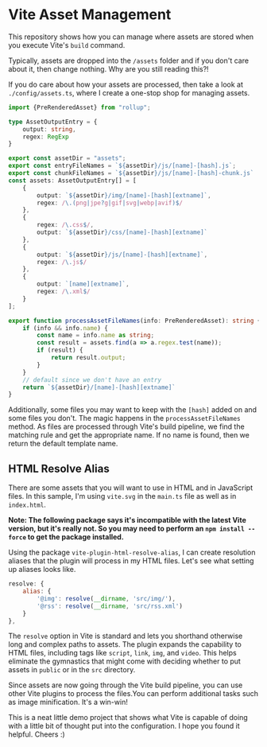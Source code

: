 # Vite Asset Management

This repository shows how you can manage where assets are stored when you execute Vite's `build` command.

Typically, assets are dropped into the `/assets` folder and if you don't care about it, then change nothing. Why are you still reading this?!

If you do care about how your assets are processed, then take a look at `./config/assets.ts`, where I create a one-stop shop for managing assets.

```typescript
import {PreRenderedAsset} from "rollup";

type AssetOutputEntry = {
    output: string,
    regex: RegExp
}

export const assetDir = "assets";
export const entryFileNames = `${assetDir}/js/[name]-[hash].js`;
export const chunkFileNames = `${assetDir}/js/[name]-[hash]-chunk.js`
const assets: AssetOutputEntry[] = [
    {
        output: `${assetDir}/img/[name]-[hash][extname]`,
        regex: /\.(png|jpe?g|gif|svg|webp|avif)$/
    },
    {
        regex: /\.css$/,
        output: `${assetDir}/css/[name]-[hash][extname]`
    },
    {
        output: `${assetDir}/js/[name]-[hash][extname]`,
        regex: /\.js$/
    },
    {
        output: `[name][extname]`,
        regex: /\.xml$/
    }
];

export function processAssetFileNames(info: PreRenderedAsset): string {
    if (info && info.name) {
        const name = info.name as string;
        const result = assets.find(a => a.regex.test(name));
        if (result) {
            return result.output;
        }
    }
    // default since we don't have an entry
    return `${assetDir}/[name]-[hash][extname]`
}
```

Additionally, some files you may want to keep with the `[hash]` added on and some files you don't. The magic happens in the `processAssetFileNames` method. As files are processed through Vite's build pipeline, we find the matching rule and get the appropriate name. If no name is found, then we return the default template name.

## HTML Resolve Alias

There are some assets that you will want to use in HTML and in JavaScript files. In this sample, I'm using `vite.svg` in the `main.ts` file as well as in `index.html`.

**Note: The following package says it's incompatible with the latest Vite version, but it's really not. So you may need to perform an `npm install --force` to get the package installed.**

Using the package `vite-plugin-html-resolve-alias`, I can create resolution aliases that the plugin will process in my HTML files. Let's see what setting up aliases looks like.

```javascript
resolve: {
    alias: {
        '@img': resolve(__dirname, 'src/img/'),
        '@rss': resolve(__dirname, 'src/rss.xml')
    }
},
```

The `resolve` option in Vite is standard and lets you shorthand otherwise long and complex paths to assets. The plugin expands the capability to HTML files, including tags like `script`, `link`, `img`, and `video`. This helps eliminate the gymnastics that might come with deciding whether to put assets in `public` or in the `src` directory.

Since assets are now going through the Vite build pipeline, you can use other Vite plugins to process the files.You can perform additional tasks such as image minification. It's a win-win!

This is a neat little demo project that shows what Vite is capable of doing with a little bit of thought put into the configuration. I hope you found it helpful. Cheers :)

